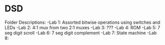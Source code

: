 # DSD

Folder Descriptions:
 -Lab 1: Assorted bitwise operations using switches and LEDs
 -Lab 2: 4:1 mux from two 2:1 muxes
 -Lab 3: ???
 -Lab 4: ROM
 -Lab 5: 7 seg digit scroll
 -Lab 6: 7 seg digit complement
 -Lab 7: State machine
 -Lab 8: 
